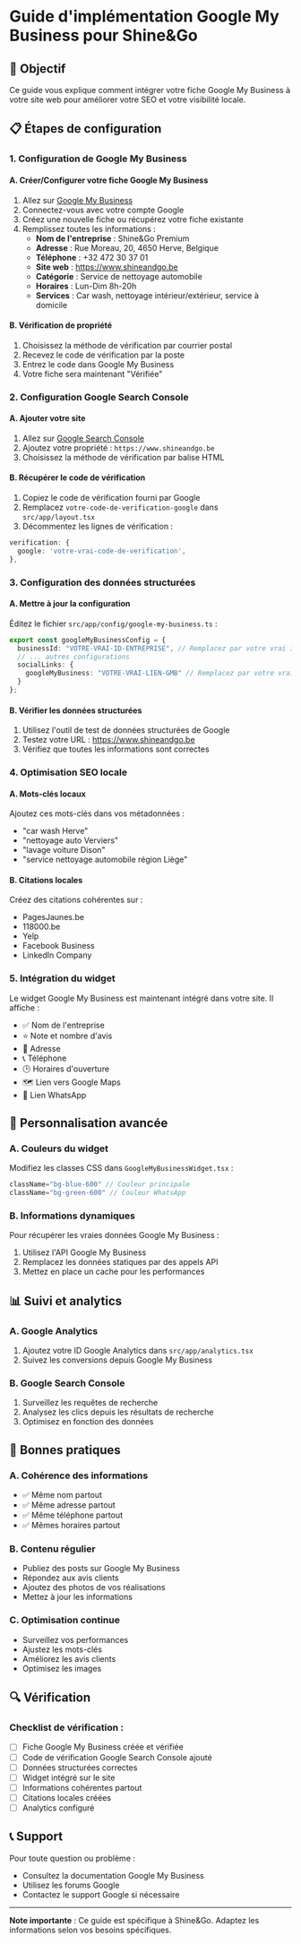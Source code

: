 # Guide d'implémentation Google My Business pour Shine&Go

## 🎯 Objectif
Ce guide vous explique comment intégrer votre fiche Google My Business à votre site web pour améliorer votre SEO et votre visibilité locale.

## 📋 Étapes de configuration

### 1. Configuration de Google My Business

#### A. Créer/Configurer votre fiche Google My Business
1. Allez sur [Google My Business](https://business.google.com/)
2. Connectez-vous avec votre compte Google
3. Créez une nouvelle fiche ou récupérez votre fiche existante
4. Remplissez toutes les informations :
   - **Nom de l'entreprise** : Shine&Go Premium
   - **Adresse** : Rue Moreau, 20, 4650 Herve, Belgique
   - **Téléphone** : +32 472 30 37 01
   - **Site web** : https://www.shineandgo.be
   - **Catégorie** : Service de nettoyage automobile
   - **Horaires** : Lun-Dim 8h-20h
   - **Services** : Car wash, nettoyage intérieur/extérieur, service à domicile

#### B. Vérification de propriété
1. Choisissez la méthode de vérification par courrier postal
2. Recevez le code de vérification par la poste
3. Entrez le code dans Google My Business
4. Votre fiche sera maintenant "Vérifiée"

### 2. Configuration Google Search Console

#### A. Ajouter votre site
1. Allez sur [Google Search Console](https://search.google.com/search-console)
2. Ajoutez votre propriété : `https://www.shineandgo.be`
3. Choisissez la méthode de vérification par balise HTML

#### B. Récupérer le code de vérification
1. Copiez le code de vérification fourni par Google
2. Remplacez `votre-code-de-verification-google` dans `src/app/layout.tsx`
3. Décommentez les lignes de vérification :

```typescript
verification: {
  google: 'votre-vrai-code-de-verification',
},
```

### 3. Configuration des données structurées

#### A. Mettre à jour la configuration
Éditez le fichier `src/app/config/google-my-business.ts` :

```typescript
export const googleMyBusinessConfig = {
  businessId: "VOTRE-VRAI-ID-ENTREPRISE", // Remplacez par votre vrai ID
  // ... autres configurations
  socialLinks: {
    googleMyBusiness: "VOTRE-VRAI-LIEN-GMB" // Remplacez par votre vrai lien GMB
  }
};
```

#### B. Vérifier les données structurées
1. Utilisez l'outil de test de données structurées de Google
2. Testez votre URL : https://www.shineandgo.be
3. Vérifiez que toutes les informations sont correctes

### 4. Optimisation SEO locale

#### A. Mots-clés locaux
Ajoutez ces mots-clés dans vos métadonnées :
- "car wash Herve"
- "nettoyage auto Verviers"
- "lavage voiture Dison"
- "service nettoyage automobile région Liège"

#### B. Citations locales
Créez des citations cohérentes sur :
- PagesJaunes.be
- 118000.be
- Yelp
- Facebook Business
- LinkedIn Company

### 5. Intégration du widget

Le widget Google My Business est maintenant intégré dans votre site. Il affiche :
- ✅ Nom de l'entreprise
- ⭐ Note et nombre d'avis
- 📍 Adresse
- 📞 Téléphone
- 🕒 Horaires d'ouverture
- 🗺️ Lien vers Google Maps
- 💬 Lien WhatsApp

## 🔧 Personnalisation avancée

### A. Couleurs du widget
Modifiez les classes CSS dans `GoogleMyBusinessWidget.tsx` :
```typescript
className="bg-blue-600" // Couleur principale
className="bg-green-600" // Couleur WhatsApp
```

### B. Informations dynamiques
Pour récupérer les vraies données Google My Business :
1. Utilisez l'API Google My Business
2. Remplacez les données statiques par des appels API
3. Mettez en place un cache pour les performances

## 📊 Suivi et analytics

### A. Google Analytics
1. Ajoutez votre ID Google Analytics dans `src/app/analytics.tsx`
2. Suivez les conversions depuis Google My Business

### B. Google Search Console
1. Surveillez les requêtes de recherche
2. Analysez les clics depuis les résultats de recherche
3. Optimisez en fonction des données

## 🚀 Bonnes pratiques

### A. Cohérence des informations
- ✅ Même nom partout
- ✅ Même adresse partout
- ✅ Même téléphone partout
- ✅ Mêmes horaires partout

### B. Contenu régulier
- Publiez des posts sur Google My Business
- Répondez aux avis clients
- Ajoutez des photos de vos réalisations
- Mettez à jour les informations

### C. Optimisation continue
- Surveillez vos performances
- Ajustez les mots-clés
- Améliorez les avis clients
- Optimisez les images

## 🔍 Vérification

### Checklist de vérification :
- [ ] Fiche Google My Business créée et vérifiée
- [ ] Code de vérification Google Search Console ajouté
- [ ] Données structurées correctes
- [ ] Widget intégré sur le site
- [ ] Informations cohérentes partout
- [ ] Citations locales créées
- [ ] Analytics configuré

## 📞 Support

Pour toute question ou problème :
- Consultez la documentation Google My Business
- Utilisez les forums Google
- Contactez le support Google si nécessaire

---

**Note importante** : Ce guide est spécifique à Shine&Go. Adaptez les informations selon vos besoins spécifiques. 